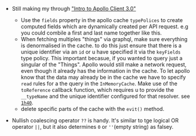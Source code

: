 ---
---

- Still making my through ["Intro to Apollo Client 3.0"](https://www.youtube.com/watch?v=ou0fEW1eRjc)

  - Use the `fields` property in the apollo cache `typePolices` to create computed fields which are dynamically created per API request. e.g you could combile a first and last name together like this.
  - When fetching multiples "things" via graphql, make sure everything is denormalised in the cache. to do this just ensure that there is a unique identifier via an `id` or u have specified it via the `keyFields` type policy. This important becasue, if you wanted to query just a singular of the "Things". Apollo would still make a network request, even though it already has the information in the cache. To let apollo know that the data may already be in the cache we have to specify `read` rules for a the query in the `InMemoryCache`. Make use of the `toReference` callback function, which requires u to provide the `__typeName` and the unique identifier configured for that resolver. see [`1h40`](https://www.youtube.com/watch?v=ou0fEW1eRjc&t=4707s).
  - delete specific parts of the cache with the `evit()` method.

- Nullish coalescing operator `??` is handy. It's similar to tge logical OR operator `||`, but it also determines `0` or `''`(empty string) as falsey.

